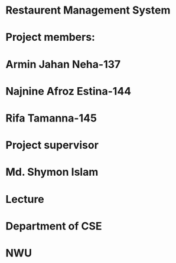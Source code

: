 # Restaurent Management System

# Project members:
# Armin Jahan Neha-137
# Najnine Afroz Estina-144
# Rifa Tamanna-145

# Project supervisor 
# Md. Shymon Islam
# Lecture
# Department of CSE
# NWU

